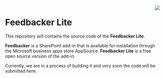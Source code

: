 
<img src="../assets/images/singens.png" align="right" />

# Feedbacker Lite
This repository will contains the source code of the **Feedbacker Lite**.

**Feedbacker** is a SharePoint add-in that is available for installation through the Microsoft business apps store AppSource. 
**Feedbacker Lite** is a free open source version  of the add-in.

Currently, we are in a process of building  it and very soon the code will be submitted here.

